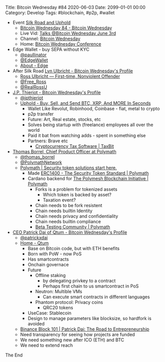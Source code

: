 Title: Bitcoin Wednesday #84 2020-06-03
Date: 2099-01-01 00:00
Category: Develop
Tags: #blockchain, #p2p, #wallet

* Event [Silk Road and Uphold](https://www.meetup.com/BitcoinWednesday/events/mpqjgrybcjbfb/)
    * [Bitcoin Wednesday 84 - Bitcoin Wednesday](https://www.bitcoinwednesday.com/events/bitcoin-wednesday-84/)
    * Live Vid: [Talks @Bitcoin Wednesday June 3rd](https://www.youtube.com/watch?v=Lwpzyq6okzg&feature=youtu.be)
    * Channel: [Bitcoin Wednesday](https://www.youtube.com/channel/UCt-Po2gFQxiUngwJXh6s04w)
    * Home: [Bitcoin Wednesday Conference](https://www.bitcoinwednesday.com/)
* Edge Wallet - buy SEPA without KYC
    * [@paullinator](https://twitter.com/paullinator?lang=en)
    * [@EdgeWallet](https://twitter.com/EdgeWallet)
    * [About - Edge](https://edge.app/about/)
* After Silk Road [Lyn Ulbricht - Bitcoin Wednesday&#039;s Profile](https://www.bitcoinwednesday.com/speakers/lyn-ulbricht-mother-of-ross-ulbricht-silk-road)
    * [Ross Ulbricht — First-time, Nonviolent Offender](https://freeross.org/)
    * [@Free_Ross](https://twitter.com/Free_Ross)
    * [@RealRossU](https://twitter.com/RealRossU)
* [J.P. Thieriot - Bitcoin Wednesday&#039;s Profile](https://www.bitcoinwednesday.com/speakers/jp-thieriot-ceo-uphold/)
    * [@jpthieriot](https://twitter.com/jpthieriot?lang=en)
    * [Uphold - Buy, Sell, and Send BTC, XRP, And MORE In Seconds](https://uphold.com/)
        * Wallet Like Revolut, Robinhood, Coinbase - fiat, metal to crypto
        * p2p transfer
        * Future: Art, Real estate, stocks, etc
        * Solves being startup with (freelance) employees all over the world
        * Paid it bat from watching adds - spent in something else
        * Partners: Brave etc
            * [Cryptocurrency Tax Software | TaxBit](https://taxbit.com/)
* [Thomas Borrel, Chief Product Officer at Polymath](https://www.bitcoinwednesday.com/speakers/thomas-borrel-cpo-polymath/)
    * [@thomas_borrel](https://twitter.com/thomas_borrel)
    * [@PolymathNetwork](https://twitter.com/PolymathNetwork)
    * [Polymath | Security token solutions start here.](https://polymath.network/)
        * Made [ERC1400 - The Security Token Standard | Polymath](https://polymath.network/erc-1400)
        * Cardano backend for [The Polymesh Blockchain Initiative | Polymath](https://polymath.network/polymesh)
            * Forks is a problem for tokenized assets
                * Which token is backed by asset?
                * Taxation event?
            * Chain needs to be fork resistent
            * Chain needs builtin Identity
            * Chain needs privacy and confidentiality
            * Chain needs builtin compliance
            * [Beta Testing Community | Polymath](https://polymath.network/polymesh/beta-testing-community)
* [CEO Patrick Dai of Qtum - Bitcoin Wednesday&#039;s Profile](https://www.bitcoinwednesday.com/speakers/patrick-dai-ceo-qtum/)
    * [@patrickxdai](https://twitter.com/patrickxdai?lang=en)
    * [Home - Qtum](https://qtum.org/en)
        * Base on Bitcoin code, but with ETH benefits
        * Born with PoW - now PoS
        * Has smartcontracts
        * Onchain governace
        * Future
            * Offline staking  
                * by delegating privkey to a contract  
                * Perhaps first chain to us smartcontract in PoS
            * Neutron: Multible VMs
                * Can execute smart contracts in different languages
            * Phantom protocol: Privacy coins
                * QRC20 tokens
        * UseCase: Stablecoin
        * Design to manage parameters like blocksize, so hardfork is avoided
    * [Binance Block 101 | Patrick Dai: The Road to Entrepreneurship](https://medium.com/@Qtum/binance-block-101-patrick-dai-the-road-to-entrepreneurship-f3411f05f514)
    * Need transparency for seeing how projects are funded
    * We need something new after ICO (ETH) and BTC
    * We need to extend reach


The End